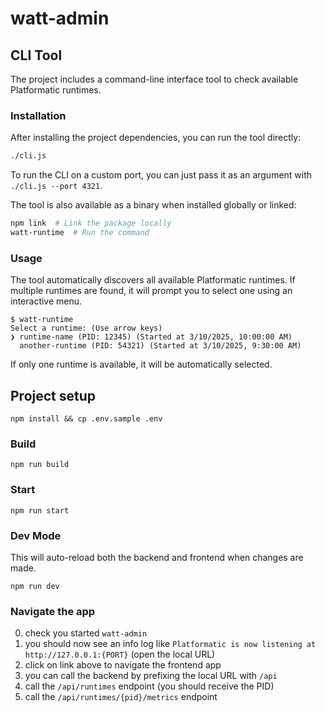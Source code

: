 # watt-admin

## CLI Tool

The project includes a command-line interface tool to check available Platformatic runtimes.

### Installation

After installing the project dependencies, you can run the tool directly:

```bash
./cli.js
```

To run the CLI on a custom port, you can just pass it as an argument with `./cli.js --port 4321`.

The tool is also available as a binary when installed globally or linked:

```bash
npm link  # Link the package locally
watt-runtime  # Run the command
```

### Usage

The tool automatically discovers all available Platformatic runtimes. If multiple runtimes are found, it will prompt you to select one using an interactive menu.

```
$ watt-runtime
Select a runtime: (Use arrow keys)
❯ runtime-name (PID: 12345) (Started at 3/10/2025, 10:00:00 AM)
  another-runtime (PID: 54321) (Started at 3/10/2025, 9:30:00 AM)
```

If only one runtime is available, it will be automatically selected.

## Project setup

```
npm install && cp .env.sample .env
```

### Build

```
npm run build
```

### Start

```
npm run start
```

### Dev Mode

This will auto-reload both the backend and frontend when changes are made.

```
npm run dev
```

### Navigate the app

0. check you started `watt-admin`
1. you should now see an info log like `Platformatic is now listening at http://127.0.0.1:{PORT}` (open the local URL)
2. click on link above to navigate the frontend app
3. you can call the backend by prefixing the local URL with `/api`
4. call the `/api/runtimes` endpoint (you should receive the PID)
5. call the `/api/runtimes/{pid}/metrics` endpoint
